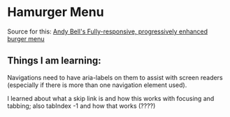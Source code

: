 # Hamurger Menu

Source for this: [Andy Bell's Fully-responsive, progressively enhanced burger menu](https://piccalil.li/tutorial/build-a-fully-responsive-progressively-enhanced-burger-menu/)

## Things I am learning:
Navigations need to have aria-labels on them to assist with screen readers (especially if there is more than one navigation element used).

I learned about what a skip link is and how this works with focusing and tabbing; also tabIndex -1 and how that works (????)
